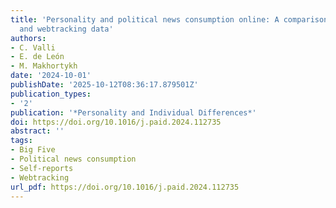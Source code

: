 ```yaml
---
title: 'Personality and political news consumption online: A comparison between self-reports
  and webtracking data'
authors:
- C. Valli
- E. de León
- M. Makhortykh
date: '2024-10-01'
publishDate: '2025-10-12T08:36:17.879501Z'
publication_types:
- '2'
publication: '*Personality and Individual Differences*'
doi: https://doi.org/10.1016/j.paid.2024.112735
abstract: ''
tags:
- Big Five
- Political news consumption
- Self-reports
- Webtracking
url_pdf: https://doi.org/10.1016/j.paid.2024.112735
---
```

